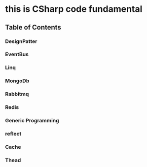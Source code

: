 # this is CSharp code fundamental 
## Table of Contents


### DesignPatter
### EventBus
### Linq
### MongoDb
### Rabbitmq
### Redis
### Generic Programming
### reflect
### Cache
### Thead
